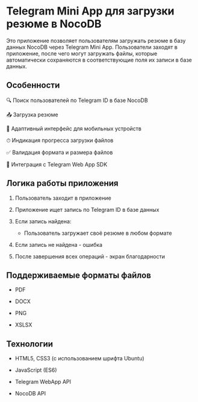 # Telegram Mini App для загрузки резюме в NocoDB

Это приложение позволяет пользователям загружать резюме в базу данных NocoDB через Telegram Mini App. Пользователи заходят в приложение, после чего могут загружать файлы, которые автоматически сохраняются в соответствующие поля их записи в базе данных.

<h2>Особенности</h2>

🔍 Поиск пользователей по Telegram ID в базе NocoDB

📤 Загрузка резюме

📱 Адаптивный интерфейс для мобильных устройств

⏱ Индикация прогресса загрузки файлов

✅ Валидация формата и размера файлов

🚀 Интеграция с Telegram Web App SDK

<h2>Логика работы приложения</h2>

1. Пользователь заходит в приложение

2. Приложение ищет запись по Telegram ID в базе данных

3. Если запись найдена:

    - Пользователь загружает своё резюме в любом формате

4. Если запись не найдена - ошибка

5. После завершения всех операций - экран благодарности

<h2>Поддерживаемые форматы файлов</h2>

- PDF 

- DOCX 

- PNG 

- XSLSX


<h2>Технологии</h2>

- HTML5, CSS3 (с использованием шрифта Ubuntu)

- JavaScript (ES6)

- Telegram WebApp API

- NocoDB API